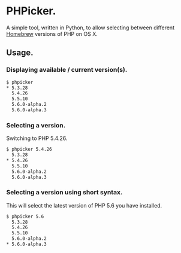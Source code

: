 # PHPicker.

A simple tool, written in Python, to allow selecting between different [Homebrew][brew] versions of PHP on OS X.

## Usage.

### Displaying available / current version(s).

```bash
$ phpicker
* 5.3.28
  5.4.26
  5.5.10
  5.6.0-alpha.2
  5.6.0-alpha.3
```

### Selecting a version.

Switching to PHP 5.4.26.

```bash
$ phpicker 5.4.26
  5.3.28
* 5.4.26
  5.5.10
  5.6.0-alpha.2
  5.6.0-alpha.3
```

### Selecting a version using short syntax.

This will select the latest version of PHP 5.6 you have installed.

```bash
$ phpicker 5.6
  5.3.28
  5.4.26
  5.5.10
  5.6.0-alpha.2
* 5.6.0-alpha.3
```

[brew]: http://brew.sh
